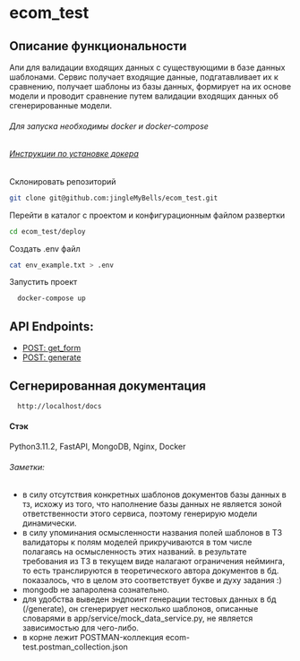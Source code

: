 # ecom_test

## Описание функциональности
Апи для валидации входящих данных с существующими в базе данных шаблонами.
Сервис получает входящие данные, подгатавливает их к сравнению,
получает шаблоны из базы данных, формирует на их основе модели и проводит сравнение
путем валидации входящих данных об сгенерированные модели.

###### Для запуска необходимы docker и docker-compose
###### [Инструкции по установке докера](https://docs.docker.com/engine/install/)

Склонировать репозиторий
```bash
git clone git@github.com:jingleMyBells/ecom_test.git
```

Перейти в каталог с проектом и конфигурационным файлом развертки
```bash
cd ecom_test/deploy
```

Создать .env файл
```bash
cat env_example.txt > .env
```

Запустить проект
```bash
  docker-compose up
```

## API Endpoints:
- [POST: get_form](http://localhost/get_form)
- [POST: generate](http://localhost/generate)

## Сегнерированная документация
```bash
  http://localhost/docs
```

#### Стэк
Python3.11.2, FastAPI, MongoDB, Nginx, Docker

###### Заметки:
- в силу отсутствия конкретных шаблонов документов базы данных в тз, 
исхожу из того, что наполнение базы данных не является зоной 
ответственности этого сервиса, поэтому генерирую модели динамически.
- в силу упоминания осмысленности названия полей шаблонов в ТЗ
валидаторы к полям моделей прикручиваются в том числе полагаясь на осмысленность
этих названий. в результате требования из ТЗ в текущем виде налагают ограничения
нейминга, то есть транслируются в теоретического автора документов в бд. показалось,
что в целом это соответствует букве и духу задания :)
- mongodb не запаролена сознательно.
- для удобства выведен эндпоинт генерации тестовых данных в бд (/generate),
он сгенерирует несколько шаблонов, описанные словарями в app/service/mock_data_service.py,
не является зависимостью для чего-либо.
- в корне лежит POSTMAN-коллекция ecom-test.postman_collection.json
